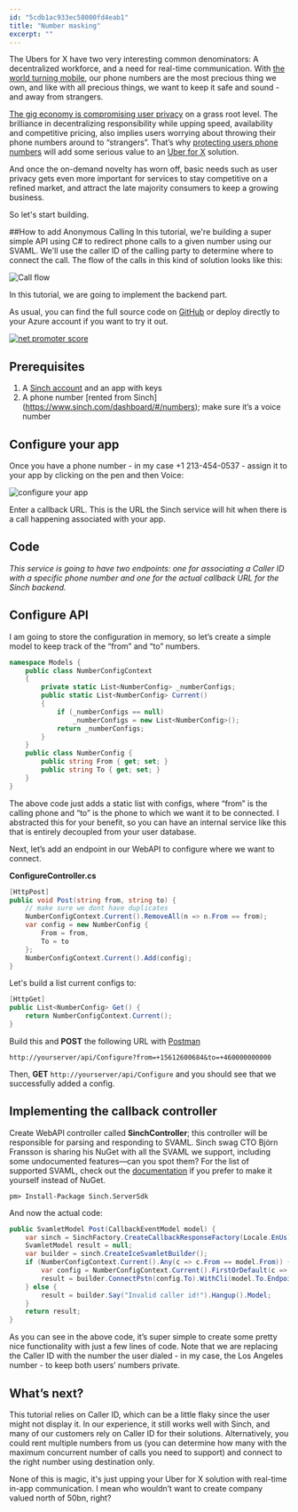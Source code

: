 ```yaml
---
id: "5cdb1ac933ec58000fd4eab1"
title: "Number masking"
excerpt: ""
---
```

The Ubers for X have two very interesting common denominators: A decentralized workforce, and a need for real-time communication. With <a href="http://ben-evans.com/benedictevans/2015/6/19/presentation-mobile-is-eating-the-world" target="_blank">the world turning mobile</a>, our phone numbers are the most precious thing we own, and like with all precious things, we want to keep it safe and sound - and away from strangers.

<a href="https://www.sinch.com/ideas/anonymous-calling-demand/" target="_blank">The gig economy is compromising user privacy</a> on a grass root level. The brilliance in decentralizing responsibility while upping speed, availability and competitive pricing, also implies users worrying about throwing their phone numbers around to “strangers”. That’s why <a href= "https://www.sinch.com/features/anonymous-calling/" target="_blank">protecting users phone numbers</a>  will add some serious value to an <a href="https://www.sinch.com/learn/demand-revolution/" target="_blank">Uber for X</a> solution.

And once the on-demand novelty has worn off, basic needs such as user privacy gets even more important for services to stay competitive on a refined market, and attract the late majority consumers to keep a growing business.

So let's start building.

##How to add Anonymous Calling
In this tutorial, we're building a super simple API using C# to redirect phone calls to a given number using our SVAML. We'll use the caller ID of the calling party to determine where to connect the call. The flow of the calls in this kind of solution looks like this:

![Call flow](https://raw.githubusercontent.com/sinch/net-redirect-call/master/images/napkin-diagram.png)

In this tutorial, we are going to implement the backend part.

As usual, you can find the full source code on [GitHub](https://github.com/sinch/net-redirect-call) or deploy directly to your Azure account if you want to try it out.

[![net promoter score](https://raw.githubusercontent.com/sinch/net-redirect-call/master/images/deploybutton.png)](https://azuredeploy.net/?repository=https://github.com/sinch/csharp-nps-sms-delighted)

## Prerequisites 
1. A [Sinch account](https://www.sinch.com/signup) and an app with keys 
2. A phone number [rented from Sinch] (https://www.sinch.com/dashboard/#/numbers); make sure it’s a voice number

## Configure your app 
Once you have a phone number - in my case +1 213-454-0537 - assign it to your app by clicking on the pen and then Voice:

![configure your app](https://raw.githubusercontent.com/sinch/net-redirect-call/master/images/dashboard.jpg)

Enter a callback URL. This is the URL the Sinch service will hit when there is a call happening associated with your app. 
 
## Code
*This service is going to have two endpoints: one for associating a Caller ID with a specific phone number and one for the actual callback URL for the Sinch backend.*

## Configure API
I am going to store the configuration in memory, so let’s create a simple model to keep track of the “from” and “to” numbers. 

```csharp
namespace Models {
    public class NumberConfigContext
    {
        private static List<NumberConfig> _numberConfigs;
        public static List<NumberConfig> Current()
        {
            if (_numberConfigs == null)
                _numberConfigs = new List<NumberConfig>();
            return _numberConfigs;
        }
    }
    public class NumberConfig {
        public string From { get; set; }
        public string To { get; set; }
    }
}
```

The above code just adds a static list with configs, where “from” is the calling phone and “to” is the phone to which we want it to be connected. I abstracted this for your benefit, so you can have an internal service like this that is entirely decoupled from your user database. 

Next, let’s add an endpoint in our WebAPI to configure where we want to connect.

**ConfigureController.cs**

```csharp
[HttpPost]
public void Post(string from, string to) {
    // make sure we dont have duplicates
    NumberConfigContext.Current().RemoveAll(n => n.From == from);
    var config = new NumberConfig {
        From = from,
        To = to
    };
    NumberConfigContext.Current().Add(config);
}
```
Let's build a list current configs to:

```csharp
[HttpGet]
public List<NumberConfig> Get() {
    return NumberConfigContext.Current();
}
```
Build this and **POST** the following URL with [Postman](https://www.getpostman.com/) 

`http://yourserver/api/Configure?from=+15612600684&to=+460000000000`

Then, **GET** `http://yourserver/api/Configure` and you should see that we successfully added a config. 

## Implementing the callback controller 
Create WebAPI controller called **SinchController**; this controller will be responsible for parsing and responding to SVAML. Sinch swag CTO Björn Fransson is sharing his NuGet with all the SVAML we support, including some undocumented features—can you spot them? For the list of supported SVAML, check out the [documentation](https://www.sinch.com/docs/voice/rest/#callbackapi "Callback documentation") if you prefer to make it yourself instead of NuGet.

```nugetgithub
pm> Install-Package Sinch.ServerSdk 
```
And now the actual code:

```csharp
public SvamletModel Post(CallbackEventModel model) {
	var sinch = SinchFactory.CreateCallbackResponseFactory(Locale.EnUs);
	SvamletModel result = null;
    var builder = sinch.CreateIceSvamletBuilder();
    if (NumberConfigContext.Current().Any(c => c.From == model.From)) {
    	var config = NumberConfigContext.Current().FirstOrDefault(c => c.From == model.From);
        result = builder.ConnectPstn(config.To).WithCli(model.To.Endpoint).WithoutCallbacks().Model;
	} else {
		result = builder.Say("Invalid caller id!").Hangup().Model;
	}
	return result;
}

```
As you can see in the above code, it’s super simple to create some pretty nice functionality with just a few lines of code. Note that we are replacing the Caller ID with the number the user dialed - in my case, the Los Angeles number - to keep both users’ numbers private.

## What’s next?
This tutorial relies on Caller ID, which can be a little flaky since the user might not display it. In our experience, it still works well with Sinch, and many of our customers rely on Caller ID for their solutions. Alternatively, you could rent multiple numbers from us (you can determine how many with the maximum concurrent number of calls you need to support) and connect to the right number using destination only.

None of this is magic, it's just upping your Uber for X solution with real-time in-app communication. I mean who wouldn’t want to create company valued north of 50bn, right?
